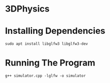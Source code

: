 # 3DPhysics

# Installing Dependencies
```
sudo apt install libglfw3 libglfw3-dev
```

# Running The Program
```
g++ simulator.cpp -lglfw -o simulator
```